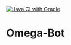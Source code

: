[![Java CI with Gradle](https://github.com/LeRoiDesKiwis/Omega-Bot/actions/workflows/gradle.yml/badge.svg)](https://github.com/LeRoiDesKiwis/Omega-Bot/actions/workflows/gradle.yml)
# Omega-Bot
